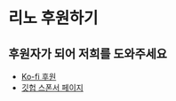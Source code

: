 # 리노 후원하기

## 후원자가 되어 저희를 도와주세요

- [Ko-fi 후원](https://ko-fi.com/opdev1004)
- [깃헙 스폰서 페이지](https://github.com/sponsors/opdev1004)
